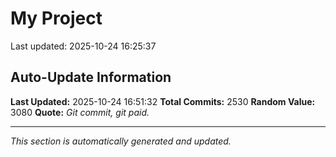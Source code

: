 # My Project


Last updated: 2025-10-24 16:25:37









































































































































































































































































































































































































































































































































































































































































































































































































































































































































































































































































































































































































































































































































































































































































































































































































































































































































































































































































































































































































































































































































































































































































































































































































































































































































































































































































































































































































































































































































































































































## Auto-Update Information

**Last Updated:** 2025-10-24 16:51:32
**Total Commits:** 2530
**Random Value:** 3080
**Quote:** _Git commit, git paid._

---
_This section is automatically generated and updated._